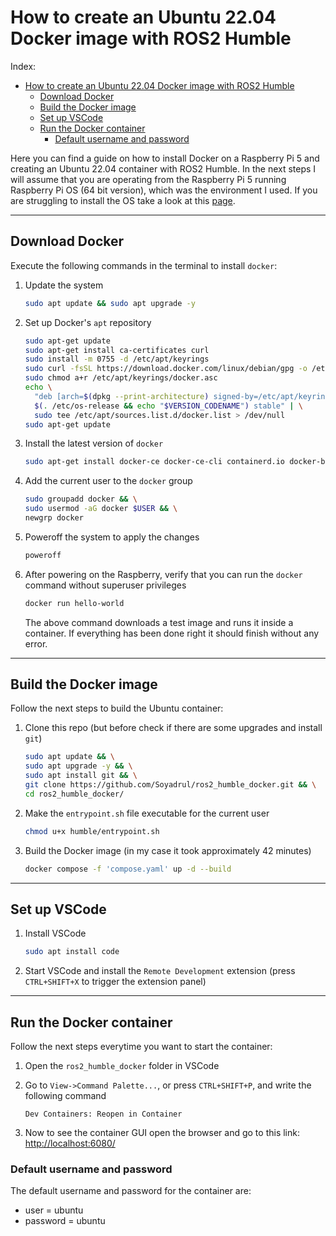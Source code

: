 # How to create an Ubuntu 22.04 Docker image with ROS2 Humble

Index:
- [How to create an Ubuntu 22.04 Docker image with ROS2 Humble](#how-to-create-an-ubuntu-22.04-docker-image-with-ros2-humble)
  - [Download Docker](#download-docker)
  - [Build the Docker image](#build-the-docker-image)
  - [Set up VSCode](#set-up-vscode)
  - [Run the Docker container](#run-the-docker-container)
    - [Default username and password](#default-username-and-password)


Here you can find a guide on how to install Docker on a Raspberry Pi 5 and creating an Ubuntu 22.04 container with ROS2 Humble.
In the next steps I will assume that you are operating from the Raspberry Pi 5 running Raspberry Pi OS (64 bit version), which was the environment I used. If you are struggling to install the OS take a look at this [page](https://www.raspberrypi.com/software/).

---

## Download Docker
Execute the following commands in the terminal to install ```docker```:
1. Update the system
   ```bash
   sudo apt update && sudo apt upgrade -y
   ```

2. Set up Docker's ```apt``` repository
   ```bash
   sudo apt-get update
   sudo apt-get install ca-certificates curl
   sudo install -m 0755 -d /etc/apt/keyrings
   sudo curl -fsSL https://download.docker.com/linux/debian/gpg -o /etc/apt/keyrings/docker.asc
   sudo chmod a+r /etc/apt/keyrings/docker.asc
   echo \
     "deb [arch=$(dpkg --print-architecture) signed-by=/etc/apt/keyrings/docker.asc] https://download.docker.com/linux/debian \
     $(. /etc/os-release && echo "$VERSION_CODENAME") stable" | \
     sudo tee /etc/apt/sources.list.d/docker.list > /dev/null
   sudo apt-get update
   ```

3. Install the latest version of ```docker```
   ```bash
   sudo apt-get install docker-ce docker-ce-cli containerd.io docker-buildx-plugin docker-compose-plugin
   ```

4. Add the current user to the ```docker``` group
   ```bash
   sudo groupadd docker && \
   sudo usermod -aG docker $USER && \
   newgrp docker
   ```

5. Poweroff the system to apply the changes
   ```bash
   poweroff
   ```

6. After powering on the Raspberry, verify that you can run the ```docker``` command without superuser privileges
   ```bash
   docker run hello-world
   ```
   The above command downloads a test image and runs it inside a container. If everything has been done right it should finish without any error.

---

## Build the Docker image
Follow the next steps to build the Ubuntu container:

1. Clone this repo (but before check if there are some upgrades and install ```git```)
   ```bash
   sudo apt update && \
   sudo apt upgrade -y && \
   sudo apt install git && \
   git clone https://github.com/Soyadrul/ros2_humble_docker.git && \
   cd ros2_humble_docker/
   ```

2. Make the ```entrypoint.sh``` file executable for the current user
   ```bash
   chmod u+x humble/entrypoint.sh
   ```

3. Build the Docker image (in my case it took approximately 42 minutes)
   ```bash
   docker compose -f 'compose.yaml' up -d --build
   ```
---

## Set up VSCode

1. Install VSCode
   ```bash
   sudo apt install code
   ```

2. Start VSCode and install the ```Remote Development``` extension (press ```CTRL+SHIFT+X``` to trigger the extension panel)

---

## Run the Docker container

Follow the next steps everytime you want to start the container:

1. Open the ```ros2_humble_docker``` folder in VSCode

2. Go to ```View->Command Palette...```, or press ```CTRL+SHIFT+P```, and write the following command
   ```text
   Dev Containers: Reopen in Container
   ```
3. Now to see the container GUI open the browser and go to this link: [http://localhost:6080/](http://localhost:6080/)


### Default username and password
The default username and password for the container are:
- user = ubuntu
- password = ubuntu
